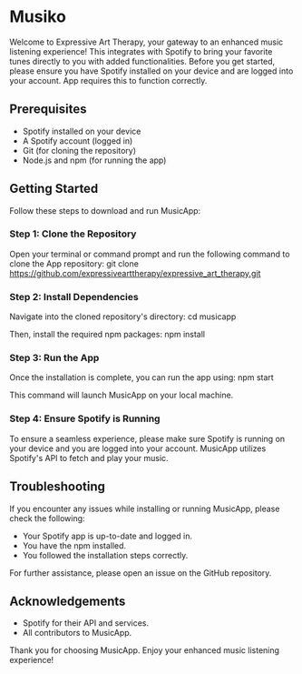 # Musiko

Welcome to Expressive Art Therapy, your gateway to an enhanced music listening experience! This integrates with Spotify to bring your favorite tunes directly to you with added functionalities. Before you get started, please ensure you have Spotify installed on your device and are logged into your account. App requires this to function correctly.

## Prerequisites

- Spotify installed on your device
- A Spotify account (logged in)
- Git (for cloning the repository)
- Node.js and npm (for running the app)

## Getting Started

Follow these steps to download and run MusicApp:

### Step 1: Clone the Repository

Open your terminal or command prompt and run the following command to clone the App repository:
git clone https://github.com/expressivearttherapy/expressive_art_therapy.git

### Step 2: Install Dependencies

Navigate into the cloned repository's directory:
cd musicapp

Then, install the required npm packages:
npm install

### Step 3: Run the App

Once the installation is complete, you can run the app using:
npm start

This command will launch MusicApp on your local machine.

### Step 4: Ensure Spotify is Running

To ensure a seamless experience, please make sure Spotify is running on your device and you are logged into your account. MusicApp utilizes Spotify's API to fetch and play your music.

## Troubleshooting

If you encounter any issues while installing or running MusicApp, please check the following:

- Your Spotify app is up-to-date and logged in.
- You have the npm installed.
- You followed the installation steps correctly.

For further assistance, please open an issue on the GitHub repository.

## Acknowledgements

- Spotify for their API and services.
- All contributors to MusicApp.

Thank you for choosing MusicApp. Enjoy your enhanced music listening experience!
